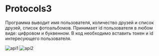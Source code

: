 # Protocols3
Программа выводит имя пользователя, количество друзей и список друзей, список фотоальбомов. Принимает id пользователя в любом виде: цифровом и буквенном. В код необходимо вставить токен и id интересующего пользователя.



![api1](https://user-images.githubusercontent.com/95567815/172826874-4b3c8e9b-6e9f-4514-831a-e9baade4baaf.PNG)
![api2](https://user-images.githubusercontent.com/95567815/172826904-3e0d71a3-e359-43c0-8e7b-facae7db625c.PNG)
